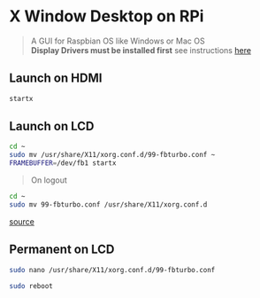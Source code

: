 # X Window Desktop on RPi

> A GUI for Raspbian OS like Windows or Mac OS<br>
> **Display Drivers must be installed first** see instructions [here](./../tips/display.md)

## Launch on HDMI

```bash
startx
```

## Launch on LCD

```bash
cd ~
sudo mv /usr/share/X11/xorg.conf.d/99-fbturbo.conf ~
FRAMEBUFFER=/dev/fb1 startx
```

> On logout

```bash
cd ~
sudo mv 99-fbturbo.conf /usr/share/X11/xorg.conf.d
```

[source](https://github.com/notro/fbtft/wiki#x-windows)

## Permanent on LCD

```bash
sudo nano /usr/share/X11/xorg.conf.d/99-fbturbo.conf

sudo reboot
```
